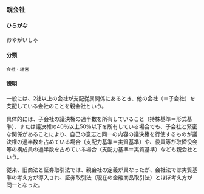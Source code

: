 <div style="display:none;">

## [あ行](securities-terms?id=あ行)

</div>

### 親会社

#### ひらがな

おやがいしゃ

#### 分類

`会社・経営`

#### 説明

一般には、2社以上の会社が支配従属関係にあるとき、他の会社（＝子会社）を支配している会社のことを親会社という。
 
具体的には、子会社の議決権の過半数を所有していること（持株基準＝形式基準）、または議決権の40％以上50％以下を所有している場合でも、子会社と緊密な関係があることにより、自己の意志と同一の内容の議決権を行使するものが議決権の過半数を占めている場合（支配力基準＝実質基準）や、役員等が取締役会等の構成員の過半数を占めている場合（支配力基準＝実質基準）なども親会社という。
 
従来、旧商法と証券取引法では、親会社の定義が異なったが、会社法では実質基準の考え方が導入され、証券取引法（現在の金融商品取引法）とほぼ考え方が同一となった。

<div style="display:none;">

## [か行](securities-terms?id=か行)
## [さ行](securities-terms?id=さ行)
## [た行](securities-terms?id=た行)
## [な行](securities-terms?id=な行)
## [は行](securities-terms?id=は行)
## [ま行](securities-terms?id=ま行)
## [や行](securities-terms?id=や行)
## [ら行](securities-terms?id=ら行)
## [わ行](securities-terms?id=わ行)
## [英数字・記号](securities-terms?id=英数字・記号)

</div>

